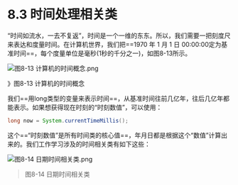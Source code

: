 # 8.3 时间处理相关类

   “时间如流水，一去不复返”，时间是一个一维的东东。所以，我们需要一把刻度尺来表达和度量时间。在计算机世界，我们把==1970 年 1 月 1 日 00:00:00定为基准时间==，每个度量单位是毫秒(1秒的千分之一)，如图8-13所示。

![图8-13 计算机的时间概念.png](https://www.sxt.cn/360shop/Public/admin/UEditor/20170524/1495607886225671.png)

》图8-13 计算机的时间概念

   我们==用long类型的变量来表示时间==，从基准时间往前几亿年，往后几亿年都能表示。如果想获得现在时刻的“时刻数值”，可以使用：

```java
long now = System.currentTimeMillis();
```

   这个==“时刻数值”是所有时间类的核心值==，年月日都是根据这个“数值”计算出来的。我们工作学习涉及的时间相关类有如下这些：

![图8-14 日期时间相关类.png](https://www.sxt.cn/360shop/Public/admin/UEditor/20170524/1495607947529028.png)

> 图8-14 日期时间相关类